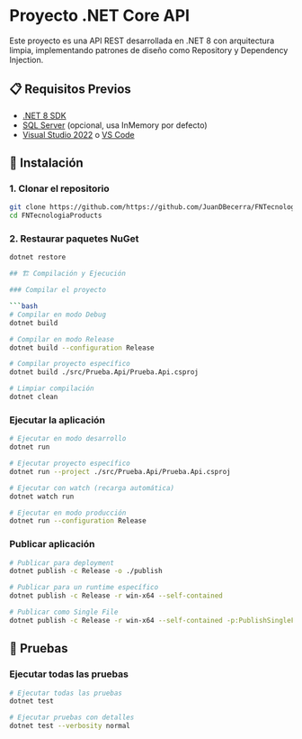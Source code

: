 # Proyecto .NET Core API

Este proyecto es una API REST desarrollada en .NET 8 con arquitectura limpia, implementando patrones de diseño como Repository y Dependency Injection.

## 📋 Requisitos Previos

- [.NET 8 SDK](https://dotnet.microsoft.com/download/dotnet/8.0)
- [SQL Server](https://www.microsoft.com/sql-server/sql-server-downloads) (opcional, usa InMemory por defecto)
- [Visual Studio 2022](https://visualstudio.microsoft.com/) o [VS Code](https://code.visualstudio.com/)

## 🚀 Instalación

### 1. Clonar el repositorio

```bash
git clone https://github.com/https://github.com/JuanDBecerra/FNTecnologiaProducts
cd FNTecnologiaProducts
```

### 2. Restaurar paquetes NuGet

```bash
dotnet restore

## 🏗️ Compilación y Ejecución

### Compilar el proyecto

```bash
# Compilar en modo Debug
dotnet build

# Compilar en modo Release
dotnet build --configuration Release

# Compilar proyecto específico
dotnet build ./src/Prueba.Api/Prueba.Api.csproj

# Limpiar compilación
dotnet clean
```

### Ejecutar la aplicación

```bash
# Ejecutar en modo desarrollo
dotnet run

# Ejecutar proyecto específico
dotnet run --project ./src/Prueba.Api/Prueba.Api.csproj

# Ejecutar con watch (recarga automática)
dotnet watch run

# Ejecutar en modo producción
dotnet run --configuration Release
```

### Publicar aplicación

```bash
# Publicar para deployment
dotnet publish -c Release -o ./publish

# Publicar para un runtime específico
dotnet publish -c Release -r win-x64 --self-contained

# Publicar como Single File
dotnet publish -c Release -r win-x64 --self-contained -p:PublishSingleFile=true
```

## 🧪 Pruebas

### Ejecutar todas las pruebas

```bash
# Ejecutar todas las pruebas
dotnet test

# Ejecutar pruebas con detalles
dotnet test --verbosity normal

